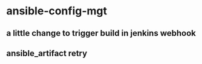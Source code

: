 # ansible-config-mgt


## a little change to trigger build in jenkins webhook
## ansible_artifact retry
